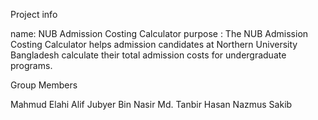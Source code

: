Project info

name:  NUB Admission Costing Calculator
purpose : The NUB Admission Costing Calculator helps admission candidates at Northern University Bangladesh calculate their total admission costs for undergraduate programs.

Group Members

Mahmud Elahi Alif
Jubyer Bin Nasir
Md. Tanbir Hasan
Nazmus Sakib
